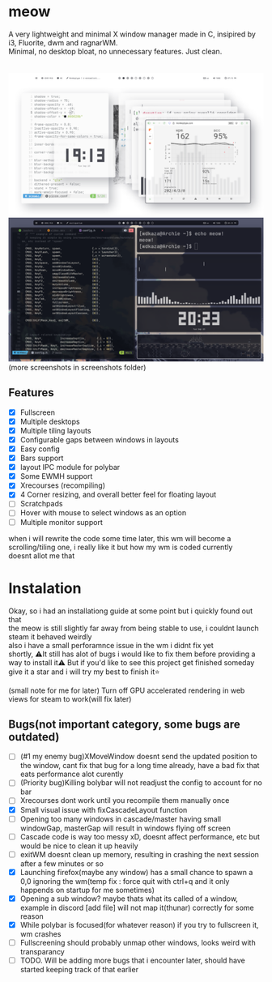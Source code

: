 # meow
A very lightweight and minimal X window manager made in C, insipired by i3, Fluorite, dwm and ragnarWM.<br>
Minimal, no desktop bloat, no unnecessary features. Just clean.<br><br><br>
![previewNord2](screenshots/flashbang.png)<br>
![preview2](screenshots/darkflashbang.png)<br>
(more screenshots in screenshots folder)
<br>
## Features<br>

- [x] Fullscreen  
- [x] Multiple desktops  
- [x] Multiple tiling layouts  
- [x] Configurable gaps between windows in layouts  
- [x] Easy config  
- [x] Bars support  
- [x] layout IPC module for polybar
- [x] Some EWMH support  
- [x] Xrecourses (recompiling)
- [x] 4 Corner resizing, and overall better feel for floating layout
- [ ] Scratchpads
- [ ] Hover with mouse to select windows as an option 
- [ ] Multiple monitor support 

when i will rewrite the code some time later, this wm will become a  
scrolling/tiling one, i really like it but how my wm is coded currently  
doesnt allot me that

# Instalation

Okay, so i had an installationg guide at some point but i quickly found out that  
the meow is still slightly far away from being stable to use, i couldnt launch steam it behaved weirdly  
also i have a small perforamnce issue in the wm i didnt fix yet  
shortly, ⚠️It still has alot of bugs i would like to fix them before providing a way to install it⚠️
But if you'd like to see this project get finished someday give it a star and i will try my best to finish it⭐

(small note for me for later) Turn off GPU accelerated rendering in web views for steam to work(will fix later)

## Bugs(not important category, some bugs are outdated)

- [ ] (#1 my enemy bug)XMoveWindow doesnt send the updated position to the window, cant fix that bug for a long time already, have a bad fix that eats performance alot curently
- [ ] (Priority bug)Killing bolybar will not readjust the config to account for no bar
- [ ] Xrecourses dont work until you recompile them manually once
- [x] Small visual issue with fixCascadeLayout function
- [ ] Opening too many windows in cascade/master having small windowGap, masterGap will result in windows flying off screen
- [ ] Cascade code is way too messy xD, doesnt affect performance, etc but would be nice to clean it up heavily
- [ ] exitWM doesnt clean up memory, resulting in crashing the next session after a few minutes or so
- [x] Launching firefox(maybe any window) has a small chance to spawn a 0,0 ignoring the wm(temp fix : force quit with ctrl+q and it only happends on startup for me sometimes)
- [x] Opening a sub window? maybe thats what its called of a window, example in discord [add file] will not map it(thunar) correctly for some reason
- [x] While polybar is focused(for whatever reason) if you try to fullscreen it, wm crashes
- [ ] Fullscreening should probably unmap other windows, looks weird with transparancy
- [ ] TODO. Will be adding more bugs that i encounter later, should have started keeping track of that earlier
